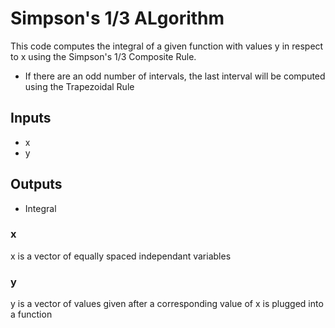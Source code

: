 # Simpson's 1/3 ALgorithm
This code computes the integral of a given function with values y in respect to x using the Simpson's 1/3 Composite Rule. 
- If there are an odd number of intervals, the last interval will be computed using the Trapezoidal Rule

## Inputs
* x
* y

## Outputs
* Integral

### x
x is a vector of equally spaced independant variables

### y
y is a vector of values given after a corresponding value of x is plugged into a function
